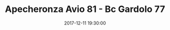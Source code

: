 ---
title: Apecheronza Avio 81 - Bc Gardolo 77
date: 2017-12-11 19:30:00
squadra-a: Apecheronza Avio
punteggio-a: 81
squadra-b: Bc Gardolo
punteggio-b: 77
partite/squadra: under-18-17-18
luogo: PALESTRA
categoria: under 18
---